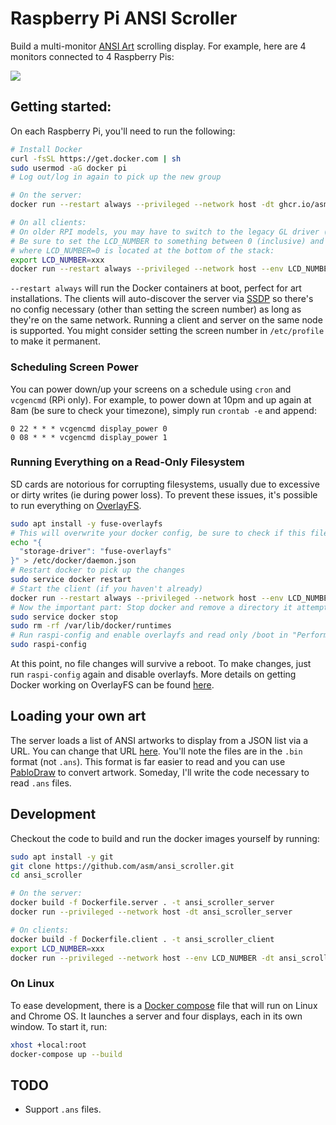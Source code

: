 # Raspberry Pi ANSI Scroller
Build a multi-monitor [ANSI Art](https://en.wikipedia.org/wiki/ANSI_art) scrolling display.  For example, here are 4 monitors connected to 4 Raspberry Pis:

![](http://asm.dj/ansi/art.jpg)

## Getting started:
On each Raspberry Pi, you'll need to run the following:

```bash
# Install Docker
curl -fsSL https://get.docker.com | sh
sudo usermod -aG docker pi
# Log out/log in again to pick up the new group

# On the server:
docker run --restart always --privileged --network host -dt ghcr.io/asm/ansi_scroller_server:latest

# On all clients:
# On older RPI models, you may have to switch to the legacy GL driver (use raspi-config, advanced options) if you see errors when launching the client
# Be sure to set the LCD_NUMBER to something between 0 (inclusive) and the number of screens - 1
# where LCD_NUMBER=0 is located at the bottom of the stack:
export LCD_NUMBER=xxx
docker run --restart always --privileged --network host --env LCD_NUMBER -dt ghcr.io/asm/ansi_scroller_client:latest
```
`--restart always` will run the Docker containers at boot, perfect for art installations.  The clients will auto-discover the server via [SSDP](https://en.wikipedia.org/wiki/Simple_Service_Discovery_Protocol) so there's no config necessary (other than setting the screen number) as long as they're on the same network.  Running a client and server on the same node is supported.  You might consider setting the screen number in `/etc/profile` to make it permanent.

### Scheduling Screen Power
You can power down/up your screens on a schedule using `cron` and `vcgencmd` (RPi only).  For example, to power down at 10pm and up again at 8am (be sure to check your timezone), simply run `crontab -e` and append:

```
0 22 * * * vcgencmd display_power 0
0 08 * * * vcgencmd display_power 1
```

### Running Everything on a Read-Only Filesystem
SD cards are notorious for corrupting filesystems, usually due to excessive or dirty writes (ie during power loss).  To prevent these issues, it's possible to run everything on [OverlayFS](https://en.wikipedia.org/wiki/OverlayFS).
```bash
sudo apt install -y fuse-overlayfs
# This will overwrite your docker config, be sure to check if this file exists
echo "{
  "storage-driver": "fuse-overlayfs"
}" > /etc/docker/daemon.json
# Restart docker to pick up the changes
sudo service docker restart
# Start the client (if you haven't already)
docker run --restart always --privileged --network host --env LCD_NUMBER -dt ghcr.io/asm/ansi_scroller_client:latest
# Now the important part: Stop docker and remove a directory it attempts to rename on boot.  OverlayFS doesn't support renaming.
sudo service docker stop
sudo rm -rf /var/lib/docker/runtimes
# Run raspi-config and enable overlayfs and read only /boot in "Performance Options", then reboot
sudo raspi-config
```
At this point, no file changes will survive a reboot. To make changes, just run `raspi-config` again and disable overlayfs.  More details on getting Docker working on OverlayFS can be found [here](https://github.com/docker/for-linux/issues/230#issuecomment-1035642872).

## Loading your own art
The server loads a list of ANSI artworks to display from a JSON list via a URL.  You can change that URL [here](https://github.com/asm/ansi_scroller/blob/master/bin/ansi_server.rb#L23).  You'll note the files are in the `.bin` format (not `.ans`).  This format is far easier to read and you can use [PabloDraw](http://picoe.ca/products/pablodraw/) to convert artwork.  Someday, I'll write the code necessary to read `.ans` files.

## Development
Checkout the code to build and run the docker images yourself by running:
```bash
sudo apt install -y git
git clone https://github.com/asm/ansi_scroller.git
cd ansi_scroller

# On the server:
docker build -f Dockerfile.server . -t ansi_scroller_server
docker run --privileged --network host -dt ansi_scroller_server

# On clients:
docker build -f Dockerfile.client . -t ansi_scroller_client
export LCD_NUMBER=xxx
docker run --privileged --network host --env LCD_NUMBER -dt ansi_scroller_client
```
### On Linux
To ease development, there is a [Docker compose](https://github.com/asm/ansi_scroller/blob/master/docker-compose.yml) file that will run on Linux and Chrome OS.  It launches a server and four displays, each in its own window.  To start it, run:

```bash
xhost +local:root
docker-compose up --build
```

## TODO
* Support `.ans` files.
